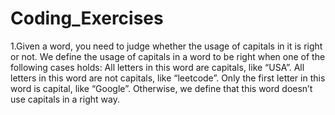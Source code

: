 # Coding_Exercises
1.Given a word, you need to judge whether the usage of capitals in it is right or not.
          We define the usage of capitals in a word to be right when one of the following cases holds:
          All letters in this word are capitals, like “USA”.
          All letters in this word are not capitals, like “leetcode”.
          Only the first letter in this word is capital, like “Google”.
          Otherwise, we define that this word doesn’t use capitals in a right way.
